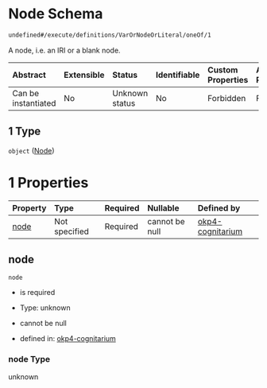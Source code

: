 # Node Schema

```txt
undefined#/execute/definitions/VarOrNodeOrLiteral/oneOf/1
```

A node, i.e. an IRI or a blank node.

| Abstract            | Extensible | Status         | Identifiable | Custom Properties | Additional Properties | Access Restrictions | Defined In                                                                     |
| :------------------ | :--------- | :------------- | :----------- | :---------------- | :-------------------- | :------------------ | :----------------------------------------------------------------------------- |
| Can be instantiated | No         | Unknown status | No           | Forbidden         | Forbidden             | none                | [okp4-cognitarium.json\*](schema/okp4-cognitarium.json "open original schema") |

## 1 Type

`object` ([Node](okp4-cognitarium-executemsg-definitions-varornodeorliteral-oneof-node.md))

# 1 Properties

| Property      | Type          | Required | Nullable       | Defined by                                                                                                                                                                               |
| :------------ | :------------ | :------- | :------------- | :--------------------------------------------------------------------------------------------------------------------------------------------------------------------------------------- |
| [node](#node) | Not specified | Required | cannot be null | [okp4-cognitarium](okp4-cognitarium-executemsg-definitions-varornodeorliteral-oneof-node-properties-node.md "undefined#/execute/definitions/VarOrNodeOrLiteral/oneOf/1/properties/node") |

## node



`node`

*   is required

*   Type: unknown

*   cannot be null

*   defined in: [okp4-cognitarium](okp4-cognitarium-executemsg-definitions-varornodeorliteral-oneof-node-properties-node.md "undefined#/execute/definitions/VarOrNodeOrLiteral/oneOf/1/properties/node")

### node Type

unknown
